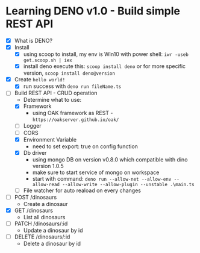 # Learning DENO v1.0 - Build simple REST API

* [x] What is DENO?
* [x] Install
    * [x] using scoop to install, my env is Win10
    with power shell: `iwr -useb get.scoop.sh | iex`
    * [x] install deno
    execute this: `scoop install deno` or for more specific version, `scoop install deno@version`
* [x] Create `hello world!`
    * [x] run success with `deno run fileName.ts`
* [ ] Build REST API - CRUD operation
    * Determine what to use:
    * [x] Framework
        * using OAK framework as REST - `https://oakserver.github.io/oak/`
    * [ ] Logger
    * [ ] CORS
    * [x] Environment Variable
        * need to set export: true on config function
    * [x] Db driver
        * using mongo DB on version v0.8.0 which compatible with dino version 1.0.5
        * make sure to start service of mongo on workspace
        * start with command: `deno run --allow-net --allow-env --allow-read --allow-write --allow-plugin --unstable .\main.ts`
    * [ ] File watcher for auto reaload on every changes
* [ ] POST /dinosaurs
    * Create a dinosaur
* [X] GET /dinosaurs
    * List all dinosaurs
* [ ] PATCH /dinosaurs/:id
    * Update a dinosaur by id
* [ ] DELETE /dinosaurs/:id
    * Delete a dinosaur by id
